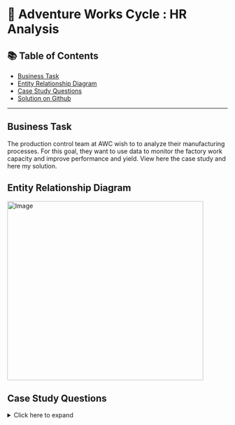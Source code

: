 # :office: Adventure Works Cycle : HR Analysis


## 📚 Table of Contents
- [Business Task](#business-task)
- [Entity Relationship Diagram](#entity-relationship-diagram)
- [Case Study Questions](#case-study-questions)
- [Solution on Github](https://github.com/coumbacoulibaly/AdventureWorksCycles/blob/master/Manufacturing%20Analysis/Solution.md)


***

## Business Task
The production control team at AWC wish to to analyze their manufacturing processes. For this goal, they want to use data to monitor the factory work capacity and improve performance and yield. View here the case study and here my solution.

## Entity Relationship Diagram
<img src="https://user-images.githubusercontent.com/119062221/213214812-8d040688-1d79-4094-8977-147edf2b2ebe.jpg" alt="Image" width="448" height="410" >


## Case Study Questions

<details>
<summary>
Click here to expand  
</summary>

1. 
2. 
3. 
4. 
5. 
6. 
7. 
8.
9. 
10. 
11. 
12. 
13. 
</details>


